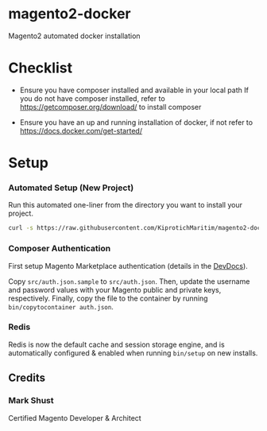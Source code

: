 # magento2-docker
Magento2 automated docker installation

# Checklist
- Ensure you have composer installed and available in your local path
If you do not have composer installed, refer to https://getcomposer.org/download/ to install composer

- Ensure you have an up and running installation of docker, if not refer to
https://docs.docker.com/get-started/

# Setup

### Automated Setup (New Project)

Run this automated one-liner from the directory you want to install your project.

```bash
curl -s https://raw.githubusercontent.com/KiprotichMaritim/magento2-docker/master/lib/onelinesetup | bash -s -- magento2.test 2.3.5-p1
```

### Composer Authentication

First setup Magento Marketplace authentication (details in the [DevDocs](http://devdocs.magento.com/guides/v2.0/install-gde/prereq/connect-auth.html)).

Copy `src/auth.json.sample` to `src/auth.json`. Then, update the username and password values with your Magento public and private keys, respectively. Finally, copy the file to the container by running `bin/copytocontainer auth.json`.

### Redis

Redis is now the default cache and session storage engine, and is automatically configured & enabled when running `bin/setup` on new installs.

## Credits

### Mark Shust

Certified Magento Developer & Architect
